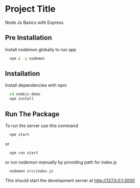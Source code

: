 
# Project Title

Node Js Basics with Express




## Pre Installation

Install nodemon globally to run app 
```bash
  npm i -g nodemon
```

## Installation

Install dependencies with npm

```bash
  cd nodejs-demo
  npm install
```

## Run The Package

To run the server use this command

```bash
  npm start
```
or
```bash
  npm run start
```
or run nodemon manually by providing path for index.js
```bash
  nodemon src/index.js
```

This should start the development server at http://127.0.0.1:3000